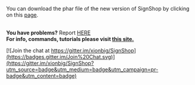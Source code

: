 You can download the phar file of the new version of SignShop by clicking on this <a href="http://devs4pm.eu/forums/resources/signshop.36/">page</a>.<br><br>

<b>You have problems?</b> Report <a href="https://github.com/xionbig/SignShop/issues">HERE</a><br>
<b>For info, commands, tutorials please visit <a href="http://xionbig.netsons.org/plugins/SignShop/">this site.</a></b>


[![Join the chat at https://gitter.im/xionbig/SignShop](https://badges.gitter.im/Join%20Chat.svg)](https://gitter.im/xionbig/SignShop?utm_source=badge&utm_medium=badge&utm_campaign=pr-badge&utm_content=badge)
